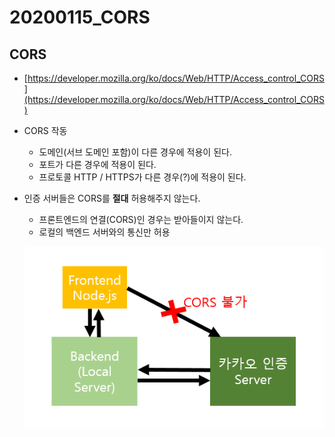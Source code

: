 # 20200115_CORS

## CORS

- [https://developer.mozilla.org/ko/docs/Web/HTTP/Access_control_CORS](https://developer.mozilla.org/ko/docs/Web/HTTP/Access_control_CORS)

- CORS 작동
  - 도메인(서브 도메인 포함)이 다른 경우에 적용이 된다.
  - 포트가 다른 경우에 적용이 된다.
  - 프로토콜 HTTP / HTTPS가 다른 경우(?)에 적용이 된다.

- 인증 서버들은 CORS를 **절대** 허용해주지 않는다.
  - 프론트엔드의 연결(CORS)인 경우는 받아들이지 않는다.
  - 로컬의 백엔드 서버와의 통신만 허용
  
  ![CORS](.\img\CORS.PNG)
  
  

